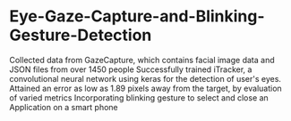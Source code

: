 # Eye-Gaze-Capture-and-Blinking-Gesture-Detection

Collected data from GazeCapture, which contains facial image data and JSON files  from over 1450 people 
 Successfully trained iTracker, a convolutional neural network using keras for the detection of user's eyes.
 Attained an error as low as 1.89 pixels away from the target, by evaluation of varied metrics
 Incorporating blinking gesture to select and close an Application on a smart phone
